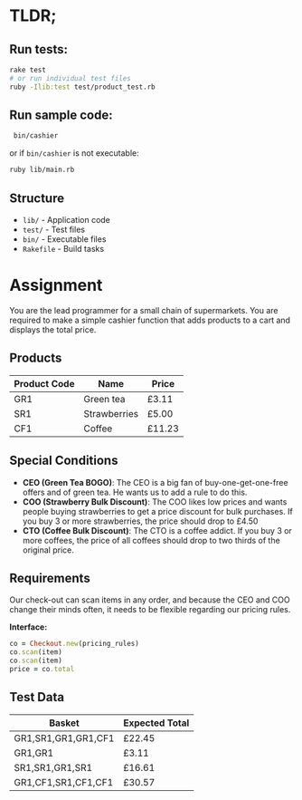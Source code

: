 # TLDR;

## Run tests:
   ```bash
   rake test
   # or run individual test files
   ruby -Ilib:test test/product_test.rb
   ```

## Run sample code:
  ```bash
   bin/cashier
   ```
   or if `bin/cashier` is not executable:
   ```bash
   ruby lib/main.rb
   ```

## Structure

- `lib/` - Application code
- `test/` - Test files
- `bin/` - Executable files
- `Rakefile` - Build tasks

# Assignment

You are the lead programmer for a small chain of supermarkets. You are required to make a simple cashier function that adds products to a cart and displays the total price.

## Products

| Product Code | Name         | Price |
|--------------|--------------|-------|
| GR1          | Green tea    | £3.11 |
| SR1          | Strawberries | £5.00 |
| CF1          | Coffee       | £11.23 |

## Special Conditions

- **CEO (Green Tea BOGO)**: The CEO is a big fan of buy-one-get-one-free offers and of green tea. He wants us to add a rule to do this.
- **COO (Strawberry Bulk Discount)**: The COO likes low prices and wants people buying strawberries to get a price discount for bulk purchases. If you buy 3 or more strawberries, the price should drop to £4.50
- **CTO (Coffee Bulk Discount)**: The CTO is a coffee addict. If you buy 3 or more coffees, the price of all coffees should drop to two thirds of the original price.

## Requirements

Our check-out can scan items in any order, and because the CEO and COO change their minds often, it needs to be flexible regarding our pricing rules.

**Interface:**
```ruby
co = Checkout.new(pricing_rules)
co.scan(item)
co.scan(item)
price = co.total
```

## Test Data

| Basket | Expected Total |
|--------|----------------|
| GR1,SR1,GR1,GR1,CF1 | £22.45 |
| GR1,GR1 | £3.11 |
| SR1,SR1,GR1,SR1 | £16.61 |
| GR1,CF1,SR1,CF1,CF1 | £30.57 |
